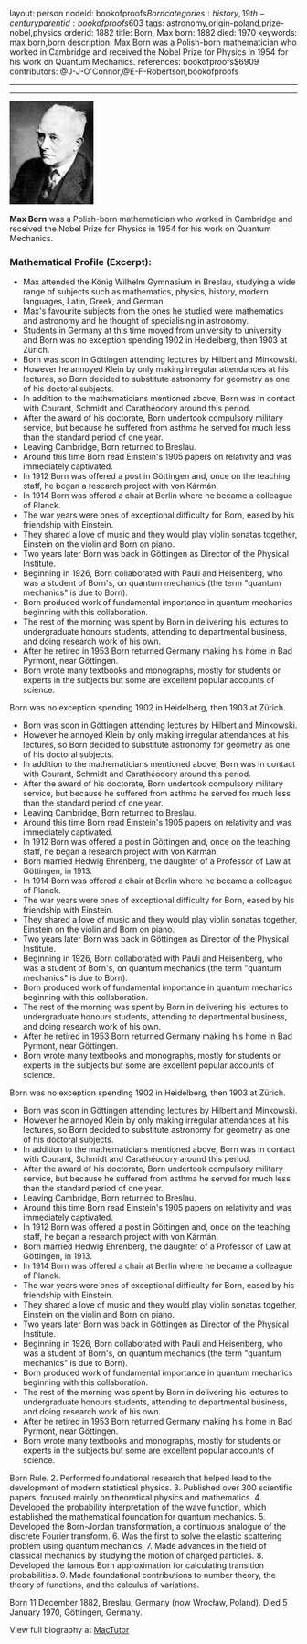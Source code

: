 layout: person
nodeid: bookofproofs$Born
categories: history,19th-century
parentid: bookofproofs$603
tags: astronomy,origin-poland,prize-nobel,physics
orderid: 1882
title: Born, Max
born: 1882
died: 1970
keywords: max born,born
description: Max Born was a Polish-born mathematician who worked in Cambridge and received the Nobel Prize for Physics in 1954 for his work on Quantum Mechanics.
references: bookofproofs$6909
contributors: @J-J-O'Connor,@E-F-Robertson,bookofproofs

---



---

![Born.jpg](https://github.com/bookofproofs/bookofproofs.github.io/blob/main/_sources/_assets/images/portraits/Born.jpg?raw=true)

**Max Born** was a Polish-born mathematician who worked in Cambridge and received the Nobel Prize for Physics in 1954 for his work on Quantum Mechanics.

### Mathematical Profile (Excerpt):
* Max attended the König Wilhelm Gymnasium in Breslau, studying a wide range of subjects such as mathematics, physics, history, modern languages, Latin, Greek, and German.
* Max's favourite subjects from the ones he studied were mathematics and astronomy and he thought of specialising in astronomy.
* Students in Germany at this time moved from university to university and Born was no exception spending 1902 in Heidelberg, then 1903 at Zürich.
* Born was soon in Göttingen attending lectures by Hilbert and Minkowski.
* However he annoyed Klein by only making irregular attendances at his lectures, so Born decided to substitute astronomy for geometry as one of his doctoral subjects.
* In addition to the mathematicians mentioned above, Born was in contact with Courant, Schmidt and Carathéodory around this period.
* After the award of his doctorate, Born undertook compulsory military service, but because he suffered from asthma he served for much less than the standard period of one year.
* Leaving Cambridge, Born returned to Breslau.
* Around this time Born read Einstein's 1905 papers on relativity and was immediately captivated.
* In 1912 Born was offered a post in Göttingen and, once on the teaching staff, he began a research project with von Kármán.
* In 1914 Born was offered a chair at Berlin where he became a colleague of Planck.
* The war years were ones of exceptional difficulty for Born, eased by his friendship with Einstein.
* They shared a love of music and they would play violin sonatas together, Einstein on the violin and Born on piano.
* Two years later Born was back in Göttingen as Director of the Physical Institute.
* Beginning in 1926, Born collaborated with Pauli and Heisenberg, who was a student of Born's, on quantum mechanics (the term "quantum mechanics" is due to Born).
* Born produced work of fundamental importance in quantum mechanics beginning with this collaboration.
* The rest of the morning was spent by Born in delivering his lectures to undergraduate honours students, attending to departmental business, and doing research work of his own.
* After he retired in 1953 Born returned Germany making his home in Bad Pyrmont, near Göttingen.
* Born wrote many textbooks and monographs, mostly for students or experts in the subjects but some are excellent popular accounts of science.

Born was no exception spending 1902 in Heidelberg, then 1903 at Zürich.
* Born was soon in Göttingen attending lectures by Hilbert and Minkowski.
* However he annoyed Klein by only making irregular attendances at his lectures, so Born decided to substitute astronomy for geometry as one of his doctoral subjects.
* In addition to the mathematicians mentioned above, Born was in contact with Courant, Schmidt and Carathéodory around this period.
* After the award of his doctorate, Born undertook compulsory military service, but because he suffered from asthma he served for much less than the standard period of one year.
* Leaving Cambridge, Born returned to Breslau.
* Around this time Born read Einstein's 1905 papers on relativity and was immediately captivated.
* In 1912 Born was offered a post in Göttingen and, once on the teaching staff, he began a research project with von Kármán.
* Born married Hedwig Ehrenberg, the daughter of a Professor of Law at Göttingen, in 1913.
* In 1914 Born was offered a chair at Berlin where he became a colleague of Planck.
* The war years were ones of exceptional difficulty for Born, eased by his friendship with Einstein.
* They shared a love of music and they would play violin sonatas together, Einstein on the violin and Born on piano.
* Two years later Born was back in Göttingen as Director of the Physical Institute.
* Beginning in 1926, Born collaborated with Pauli and Heisenberg, who was a student of Born's, on quantum mechanics (the term "quantum mechanics" is due to Born).
* Born produced work of fundamental importance in quantum mechanics beginning with this collaboration.
* The rest of the morning was spent by Born in delivering his lectures to undergraduate honours students, attending to departmental business, and doing research work of his own.
* After he retired in 1953 Born returned Germany making his home in Bad Pyrmont, near Göttingen.
* Born wrote many textbooks and monographs, mostly for students or experts in the subjects but some are excellent popular accounts of science.

Born was no exception spending 1902 in Heidelberg, then 1903 at Zürich.
* Born was soon in Göttingen attending lectures by Hilbert and Minkowski.
* However he annoyed Klein by only making irregular attendances at his lectures, so Born decided to substitute astronomy for geometry as one of his doctoral subjects.
* In addition to the mathematicians mentioned above, Born was in contact with Courant, Schmidt and Carathéodory around this period.
* After the award of his doctorate, Born undertook compulsory military service, but because he suffered from asthma he served for much less than the standard period of one year.
* Leaving Cambridge, Born returned to Breslau.
* Around this time Born read Einstein's 1905 papers on relativity and was immediately captivated.
* In 1912 Born was offered a post in Göttingen and, once on the teaching staff, he began a research project with von Kármán.
* Born married Hedwig Ehrenberg, the daughter of a Professor of Law at Göttingen, in 1913.
* In 1914 Born was offered a chair at Berlin where he became a colleague of Planck.
* The war years were ones of exceptional difficulty for Born, eased by his friendship with Einstein.
* They shared a love of music and they would play violin sonatas together, Einstein on the violin and Born on piano.
* Two years later Born was back in Göttingen as Director of the Physical Institute.
* Beginning in 1926, Born collaborated with Pauli and Heisenberg, who was a student of Born's, on quantum mechanics (the term "quantum mechanics" is due to Born).
* Born produced work of fundamental importance in quantum mechanics beginning with this collaboration.
* The rest of the morning was spent by Born in delivering his lectures to undergraduate honours students, attending to departmental business, and doing research work of his own.
* After he retired in 1953 Born returned Germany making his home in Bad Pyrmont, near Göttingen.
* Born wrote many textbooks and monographs, mostly for students or experts in the subjects but some are excellent popular accounts of science.

Born Rule.
2. Performed foundational research that helped lead to the development of modern statistical physics.
3. Published over 300 scientific papers, focused mainly on theoretical physics and mathematics.
4. Developed the probability interpretation of the wave function, which established the mathematical foundation for quantum mechanics.
5. Developed the Born-Jordan transformation, a continuous analogue of the discrete Fourier transform.
6. Was the first to solve the elastic scattering problem using quantum mechanics.
7. Made advances in the field of classical mechanics by studying the motion of charged particles.
8. Developed the famous Born approximation for calculating transition probabilities.
9. Made foundational contributions to number theory, the theory of functions, and the calculus of variations.

Born 11 December 1882, Breslau, Germany (now Wrocław, Poland). Died 5 January 1970, Göttingen, Germany.

View full biography at [MacTutor](https://mathshistory.st-andrews.ac.uk/Biographies/Born/)
